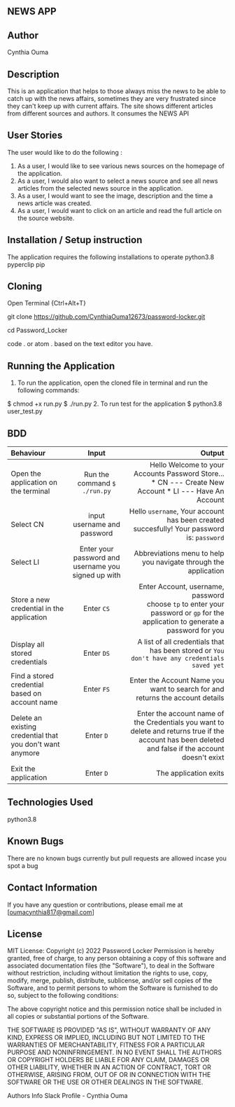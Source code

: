 ## NEWS APP

## Author
Cynthia Ouma

## Description
This is an application that helps to those always miss the news to be able to catch up with the news affairs, sometimes they are very frustrated since they can't keep up with current affairs. The site shows different articles from different sources and authors. It consumes the NEWS API

## User Stories
The user would like to do the following :

1. As a user, I would like to see various news sources on the homepage of the application.
2. As a user, I would also want to select a news source and see all news articles from the selected news source in the application.
3. As a user, I would want to see the image, description and the time a news article was created.
4. As a user, I would want to click on an article and read the full article on the source website.

## Installation / Setup instruction
The application requires the following installations to operate
python3.8
pyperclip
pip


## Cloning
Open Terminal {Ctrl+Alt+T}

git clone https://github.com/CynthiaOuma12673/password-locker.git

cd Password_Locker

code . or atom . based on the text editor you have.

## Running the Application
1. To run the application, open the cloned file in terminal and run the following commands:

  $ chmod +x run.py
  $ ./run.py
2. To run test for the application $ python3.8 user_test.py

## BDD
| Behaviour | Input | Output |
| :---------------- | :---------------: | ------------------: |
|Open the application on the terminal | Run the command ```$ ./run.py```|Hello Welcome to your Accounts Password Store... <br>* CN ---  Create New Account * LI ---  Have An Account |
|Select  CN| input username and password| Hello ```username```, Your account has been created succesfully! Your password is: ```password```|
|Select LI  | Enter your password and username you signed up with| Abbreviations menu to help you navigate through the application|
|Store a new credential in the application| Enter ```CS```|Enter Account, username, password<br>choose ```tp``` to enter your password or ```gp``` for the application to generate a password for you |
|Display all stored credentials | Enter ```DS```|A list of all credentials that has been stored or ```You don't have any credentials saved yet``` |
|Find a stored credential based on account name|Enter ```FS```| Enter the Account Name you want to search for and returns the account details|
|Delete an existing credential that you don't want anymore|Enter ```D```|Enter the account name of the Credentials you want to delete and returns true if the account has been deleted and false if the account doesn't exixt|
|Exit the application| Enter ```D```| The application exits|




## Technologies Used

python3.8

## Known Bugs
There are no known bugs currently but pull requests are allowed incase you spot a bug

## Contact Information
If you have any question or contributions, please email me at [oumacynthia817@gmail.com]

## License
MIT License:
Copyright (c) 2022 Password Locker
Permission is hereby granted, free of charge, to any person obtaining a copy of this software and associated documentation files (the "Software"), to deal in the Software without restriction, including without limitation the rights to use, copy, modify, merge, publish, distribute, sublicense, and/or sell copies of the Software, and to permit persons to whom the Software is furnished to do so, subject to the following conditions:

The above copyright notice and this permission notice shall be included in all copies or substantial portions of the Software.

THE SOFTWARE IS PROVIDED "AS IS", WITHOUT WARRANTY OF ANY KIND, EXPRESS OR IMPLIED, INCLUDING BUT NOT LIMITED TO THE WARRANTIES OF MERCHANTABILITY, FITNESS FOR A PARTICULAR PURPOSE AND NONINFRINGEMENT. IN NO EVENT SHALL THE AUTHORS OR COPYRIGHT HOLDERS BE LIABLE FOR ANY CLAIM, DAMAGES OR OTHER LIABILITY, WHETHER IN AN ACTION OF CONTRACT, TORT OR OTHERWISE, ARISING FROM, OUT OF OR IN CONNECTION WITH THE SOFTWARE OR THE USE OR OTHER DEALINGS IN THE SOFTWARE.

Authors Info Slack Profile - Cynthia Ouma